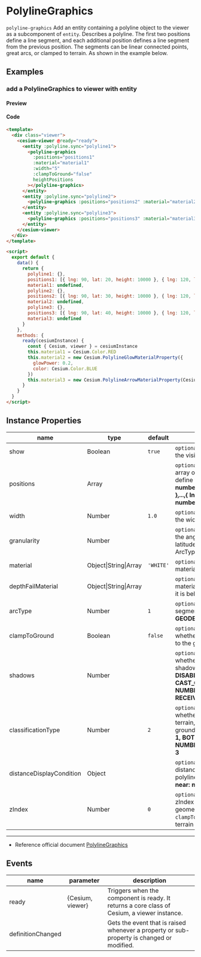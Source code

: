 # PolylineGraphics

`polyline-graphics` Add an entity containing a polyline object to the viewer as a subcomponent of `entity`. Describes a polyline. The first two positions define a line segment, and each additional position defines a line segment from the previous position. The segments can be linear connected points, great arcs, or clamped to terrain. As shown in the example below.

## Examples

### add a PolylineGraphics to viewer with entity

#### Preview

<doc-preview>
  <template>
    <div class="viewer">
      <cesium-viewer @ready="ready">
        <entity :polyline.sync="polyline1">
          <polyline-graphics
            :positions="positions1"
            :material="material1"
            :width="5"
            :clampToGround="false"
            heightPositions
          ></polyline-graphics>
        </entity>
        <entity :polyline.sync="polyline2">
          <polyline-graphics :positions="positions2" :material="material2" :width="10"></polyline-graphics>
        </entity>
        <entity :polyline.sync="polyline3">
          <polyline-graphics :positions="positions3" :material="material3" :width="10"></polyline-graphics>
        </entity>
      </cesium-viewer>
    </div>
  </template>

  <script>
    export default {
      data() {
        return {
          polyline1: {},
          positions1: [{ lng: 90, lat: 20, height: 10000 }, { lng: 120, lat: 20, height: 10000 }],
          material1: undefined,
          polyline2: {},
          positions2: [{ lng: 90, lat: 30, height: 10000 }, { lng: 120, lat: 30, height: 10000 }],
          material2: undefined,
          polyline3: {},
          positions3: [{ lng: 90, lat: 40, height: 10000 }, { lng: 120, lat: 40, height: 10000 }],
          material3: undefined
        }
      },
      methods: {
        ready(cesiumInstance) {
          const { Cesium, viewer } = cesiumInstance
          this.material1 = Cesium.Color.RED
          this.material2 = new Cesium.PolylineGlowMaterialProperty({
            glowPower: 0.2,
            color: Cesium.Color.BLUE
          })
          this.material3 = new Cesium.PolylineArrowMaterialProperty(Cesium.Color.PURPLE)
        }
      }
    }
  </script>
</doc-preview>

#### Code

```html
<template>
  <div class="viewer">
    <cesium-viewer @ready="ready">
      <entity :polyline.sync="polyline1">
        <polyline-graphics
          :positions="positions1"
          :material="material1"
          :width="5"
          :clampToGround="false"
          heightPositions
        ></polyline-graphics>
      </entity>
      <entity :polyline.sync="polyline2">
        <polyline-graphics :positions="positions2" :material="material2" :width="10"></polyline-graphics>
      </entity>
      <entity :polyline.sync="polyline3">
        <polyline-graphics :positions="positions3" :material="material3" :width="10"></polyline-graphics>
      </entity>
    </cesium-viewer>
  </div>
</template>

<script>
  export default {
    data() {
      return {
        polyline1: {},
        positions1: [{ lng: 90, lat: 20, height: 10000 }, { lng: 120, lat: 20, height: 10000 }],
        material1: undefined,
        polyline2: {},
        positions2: [{ lng: 90, lat: 30, height: 10000 }, { lng: 120, lat: 30, height: 10000 }],
        material2: undefined,
        polyline3: {},
        positions3: [{ lng: 90, lat: 40, height: 10000 }, { lng: 120, lat: 40, height: 10000 }],
        material3: undefined
      }
    },
    methods: {
      ready(cesiumInstance) {
        const { Cesium, viewer } = cesiumInstance
        this.material1 = Cesium.Color.RED
        this.material2 = new Cesium.PolylineGlowMaterialProperty({
          glowPower: 0.2,
          color: Cesium.Color.BLUE
        })
        this.material3 = new Cesium.PolylineArrowMaterialProperty(Cesium.Color.PURPLE)
      }
    }
  }
</script>
```

## Instance Properties

<!-- prettier-ignore -->
| name | type | default | description |
| ------------------------ | --------------------- | --------- | ------------------------------------------------------------------------------------------------------------------------------------------------------------ |
| show | Boolean | `true` | `optional` A boolean Property specifying the visibility of the polyline. |
| positions | Array | | `optional` A Property specifying the array of Cartesian3 positions that define the line strip. **structure: [{ lng: number, lat: number, height: number },...,{ lng: number, lat: number, height: number }]** |
| width | Number | `1.0` | `optional` A numeric Property specifying the width in pixels. |
| granularity | Number | | `optional` A numeric Property specifying the angular distance between each latitude and longitude if arcType is not ArcType.NONE. |
| material | Object\|String\|Array | `'WHITE'` | `optional` A Property specifying the material used to draw the polyline. |
| depthFailMaterial | Object\|String\|Array | | `optional` A property specifying the material used to draw the polyline when it is below the terrain. |
| arcType | Number | `1` | `optional` The type of line the polyline segments must follow. **NONE: 0, GEODESIC: 1, RHUMB: 2** |
| clampToGround | Boolean | `false` | `optional` A boolean Property specifying whether the Polyline should be clamped to the ground. |
| shadows | Number | | `optional` An enum Property specifying whether the polyline casts or receives shadows from each light source. **DISABLED: 0, ENABLED: 1, CAST_ONLY: 2, RECEIVE_ONLY: 3, NUMBER_OF_SHADOW_MODES: 4, RECEIVE_ONLY: 3** |
| classificationType | Number | `2` | `optional` An enum Property specifying whether this polyline will classify terrain, 3D Tiles, or both when on the ground. **TERRAIN: 0, CESIUM_3D_TILE: 1, BOTH: 2, NUMBER_OF_CLASSIFICATION_TYPES: 3** |
| distanceDisplayCondition | Object | | `optional` A Property specifying at what distance from the camera that this polyline will be displayed. **structure: { near: number, far: number }** |
| zIndex | Number | `0` | `optional` A Property specifying the zIndex used for ordering ground geometry. Only has an effect if `clampToGround` is true and polylines on terrain is supported. |

---

- Reference official document [PolylineGraphics](https://cesium.com/docs/cesiumjs-ref-doc/PolylineGraphics.html)

## Events

| name              | parameter        | description                                                                                 |
| ----------------- | ---------------- | ------------------------------------------------------------------------------------------- |
| ready             | {Cesium, viewer} | Triggers when the component is ready. It returns a core class of Cesium, a viewer instance. |
| definitionChanged |                  | Gets the event that is raised whenever a property or sub-property is changed or modified.   |
